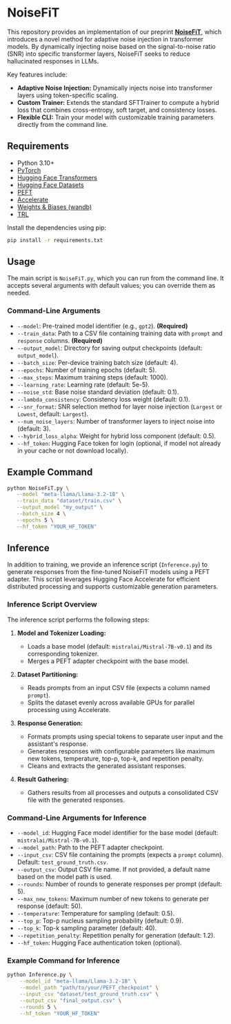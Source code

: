 # NoiseFiT

This repository provides an implementation of our preprint **[NoiseFiT](https://arxiv.org/abs/2504.03302)**, which introduces a novel method for adaptive noise injection in transformer models. By dynamically injecting noise based on the signal-to-noise ratio (SNR) into specific transformer layers, NoiseFiT seeks to reduce hallucinated responses in LLMs.

Key features include:
- **Adaptive Noise Injection:** Dynamically injects noise into transformer layers using token-specific scaling.
- **Custom Trainer:** Extends the standard SFTTrainer to compute a hybrid loss that combines cross-entropy, soft target, and consistency losses.
- **Flexible CLI:** Train your model with customizable training parameters directly from the command line.

## Requirements

- Python 3.10+
- [PyTorch](https://pytorch.org/)
- [Hugging Face Transformers](https://github.com/huggingface/transformers)
- [Hugging Face Datasets](https://github.com/huggingface/datasets)
- [PEFT](https://github.com/huggingface/peft)
- [Accelerate](https://github.com/huggingface/accelerate)
- [Weights & Biases (wandb)](https://wandb.ai/site)
- [TRL](https://github.com/lvwerra/trl)

Install the dependencies using pip:

```bash
pip install -r requirements.txt
```

## Usage

The main script is `NoiseFiT.py`, which you can run from the command line. It accepts several arguments with default values; you can override them as needed.

### Command-Line Arguments

- `--model`: Pre-trained model identifier (e.g., `gpt2`). **(Required)**
- `--train_data`: Path to a CSV file containing training data with `prompt` and `response` columns. **(Required)**
- `--output_model`: Directory for saving output checkpoints (default: `output_model`).
- `--batch_size`: Per-device training batch size (default: 4).
- `--epochs`: Number of training epochs (default: 5).
- `--max_steps`: Maximum training steps (default: 1000).
- `--learning_rate`: Learning rate (default: 5e-5).
- `--noise_std`: Base noise standard deviation (default: 0.1).
- `--lambda_consistency`: Consistency loss weight (default: 0.1).
- `--snr_format`: SNR selection method for layer noise injection (`Largest` or `Lowest`, default: `Largest`).
- `--num_noise_layers`: Number of transformer layers to inject noise into (default: 3).
- `--hybrid_loss_alpha`: Weight for hybrid loss component (default: 0.5).
- `--hf_token`: Hugging Face token for login (optional, if model not already in your cache or not download locally).

## Example Command

```bash
python NoiseFiT.py \
   --model "meta-llama/Llama-3.2-1B" \
   --train_data "dataset/train.csv" \
   --output_model "my_output" \
   --batch_size 4 \
   --epochs 5 \
   --hf_token "YOUR_HF_TOKEN"
```

## Inference

In addition to training, we provide an inference script (`Inference.py`) to generate responses from the fine-tuned NoiseFiT models using a PEFT adapter. This script leverages Hugging Face Accelerate for efficient distributed processing and supports customizable generation parameters.

### Inference Script Overview

The inference script performs the following steps:

1. **Model and Tokenizer Loading:**  
   - Loads a base model (default: `mistralai/Mistral-7B-v0.1`) and its corresponding tokenizer.
   - Merges a PEFT adapter checkpoint with the base model.

2. **Dataset Partitioning:**  
   - Reads prompts from an input CSV file (expects a column named `prompt`).
   - Splits the dataset evenly across available GPUs for parallel processing using Accelerate.

3. **Response Generation:**  
   - Formats prompts using special tokens to separate user input and the assistant's response.
   - Generates responses with configurable parameters like maximum new tokens, temperature, top-p, top-k, and repetition penalty.
   - Cleans and extracts the generated assistant responses.

4. **Result Gathering:**  
   - Gathers results from all processes and outputs a consolidated CSV file with the generated responses.

### Command-Line Arguments for Inference

- `--model_id`: Hugging Face model identifier for the base model (default: `mistralai/Mistral-7B-v0.1`).
- `--model_path`: Path to the PEFT adapter checkpoint.
- `--input_csv`: CSV file containing the prompts (expects a `prompt` column). Default: `test_ground_truth.csv`.
- `--output_csv`: Output CSV file name. If not provided, a default name based on the model path is used.
- `--rounds`: Number of rounds to generate responses per prompt (default: 5).
- `--max_new_tokens`: Maximum number of new tokens to generate per response (default: 50).
- `--temperature`: Temperature for sampling (default: 0.5).
- `--top_p`: Top-p nucleus sampling probability (default: 0.9).
- `--top_k`: Top-k sampling parameter (default: 40).
- `--repetition_penalty`: Repetition penalty for generation (default: 1.2).
- `--hf_token`: Hugging Face authentication token (optional).

### Example Command for Inference

```bash
python Inference.py \
    --model_id "meta-llama/Llama-3.2-1B" \
    --model_path "path/to/your/PEFT_checkpoint" \
    --input_csv "dataset/test_ground_truth.csv" \
    --output_csv "final_output.csv" \
    --rounds 5 \
    --hf_token "YOUR_HF_TOKEN"


